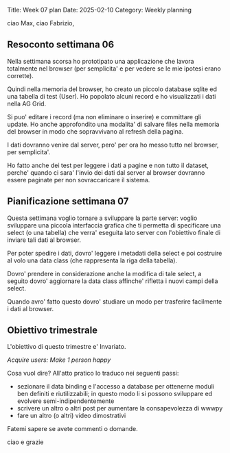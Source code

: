 Title: Week 07 plan
Date: 2025-02-10
Category: Weekly planning


ciao Max, ciao Fabrizio,

## **Resoconto settimana 06**

Nella settimana scorsa ho prototipato una applicazione che lavora totalmente nel browser (per semplicita' e per vedere se le mie ipotesi erano corrette).

Quindi nella memoria del browser, ho creato un piccolo database sqlite ed una tabella di test (User). Ho popolato alcuni record e ho visualizzati i dati nella AG Grid.

Si puo' editare i record (ma non eliminare o inserire) e committare gli update. Ho anche approfondito una modalita' di salvare files nella memoria del browser in modo che sopravvivano al refresh della pagina.

I dati dovranno venire dal server, pero' per ora ho messo tutto nel browser, per semplicita'.

Ho fatto anche dei test per leggere i dati a pagine e non tutto il dataset, perche' quando ci sara' l'invio dei dati dal server al browser dovranno essere paginate per non sovraccaricare il sistema.

## **Pianificazione settimana 07**

Questa settimana voglio tornare a sviluppare la parte server: voglio sviluppare una piccola interfaccia grafica che ti permetta di specificare una select (o una tabella) che verra' eseguita lato server con l'obiettivo finale di inviare tali dati al browser.

Per poter spedire i dati, dovro' leggere i metadati della select e poi costruire al volo una data class (che rappresenta la riga della tabella).

Dovro' prendere in considerazione anche la modifica di tale select, a seguito dovro' aggiornare la data class affinche' rifletta i nuovi campi della select.

Quando avro' fatto questo dovro' studiare un modo per trasferire facilmente i dati al browser.

## **Obiettivo trimestrale**

L'obiettivo di questo trimestre e' Invariato.

*Acquire users: Make 1 person happy*

Cosa vuol dire? All'atto pratico lo traduco nei seguenti passi:

- sezionare il data binding e l'accesso a database per ottenerne moduli ben definiti e riutilizzabili; in questo modo li si possono sviluppare ed evolvere semi-indipendentemente
- scrivere un altro o altri post per aumentare la consapevolezza di wwwpy
- fare un altro (o altri) video dimostrativi

Fatemi sapere se avete commenti o domande.

ciao e grazie